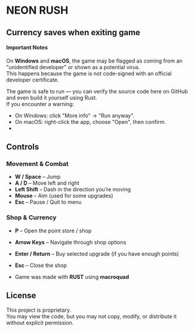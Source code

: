 # NEON RUSH
## Currency saves when exiting game


#### Important Notes

On **Windows** and **macOS**, the game may be flagged as coming from an "unidentified developer" or shown as a potential virus.  
This happens because the game is not code-signed with an official developer certificate.  

The game is safe to run — you can verify the source code here on GitHub and even build it yourself using Rust.  
If you encounter a warning:  

- On Windows: click "More info" → "Run anyway".  
- On macOS: right-click the app, choose "Open", then confirm.
-
## Controls

### Movement & Combat
- **W / Space** – Jump  
- **A / D** – Move left and right  
- **Left Shift** – Dash in the direction you’re moving  
- **Mouse** – Aim (used for some upgrades)  
- **Esc** – Pause / Quit to menu  

### Shop & Currency
- **P** – Open the point store / shop  
- **Arrow Keys** – Navigate through shop options  
- **Enter / Return** – Buy selected upgrade (if you have enough points)  
- **Esc** – Close the shop  

  
- Game was made with  **RUST** using **macroquad**

## License
This project is proprietary.  
You may view the code, but you may not  copy, modify, or distribute it without explicit permission.  
